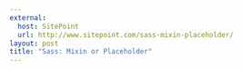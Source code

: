 ```yaml
---
external: 
  host: SitePoint
  url: http://www.sitepoint.com/sass-mixin-placeholder/
layout: post
title: "Sass: Mixin or Placeholder"
---
```

